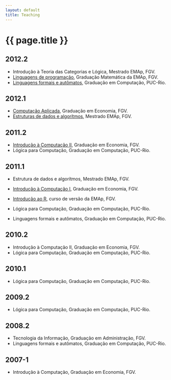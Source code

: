 ```yaml
---
layout: default
title: Teaching
---
```


# {{ page.title }}

## 2012.2

- Introdução à Teoria das Categorias e Lógica, Mestrado EMAp, FGV.
- [Linguagens de programação](http://github.com/arademaker/LP-2012-2/), Graduação Matemática da EMAp, FGV.
- [Linguagens formais e autômatos](http://arademaker.github.com/LFA-2012-2/), Graduação em Computação, PUC-Rio.

## 2012.1 

- [Computação Aplicada](http://arademaker.github.com/CA-2012-1/), Graduação em Economia, FGV.
- [Estruturas de dados e algorítmos](http://arademaker.github.com/ED-2012-1/), Mestrado EMAp, FGV.

## 2011.2

- [Introdução à Computação II](http://epgevirtual.fgv.br/course/view.php?id=55), Graduação em Economia, FGV.
- Lógica para Computação, Graduação em Computação, PUC-Rio.

## 2011.1 

- Estrutura de dados e algorítmos, Mestrado EMAp, FGV.
- [Introdução à Computação I](http://epgevirtual.fgv.br/course/view.php?id=52), Graduação em Economia, FGV.
- [Introdução ao R](https://github.com/arademaker/IR-2011), curso de versão da EMAp, FGV.

- Lógica para Computação, Graduação em Computação, PUC-Rio.
- Linguagens formais e autômatos, Graduação em Computação, PUC-Rio.

## 2010.2

- Introdução à Computação II, Graduação em Economia, FGV.
- Lógica para Computação, Graduação em Computação, PUC-Rio.

## 2010.1

- Lógica para Computação, Graduação em Computação, PUC-Rio.

## 2009.2

- Lógica para Computação, Graduação em Computação, PUC-Rio.

## 2008.2

- Tecnologia da Informação, Graduação em Administração, FGV.
- Linguagens formais e autômatos, Graduação em Computação, PUC-Rio.

## 2007-1

- Introdução à Computação, Graduação em Economia, FGV.
